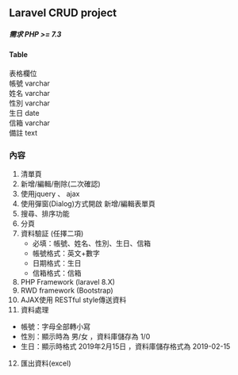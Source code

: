 ## Laravel CRUD project

##### 需求 PHP >= 7.3
#### Table
表格欄位 <br>
帳號 varchar <br>
姓名 varchar <br>
性別 varchar <br>
生日 date <br>
信箱 varchar <br>
備註 text <br>


### 內容
1. 清單頁 
2. 新增/編輯/刪除(二次確認)
3. 使用jquery 、 ajax
4. 使用彈窗(Dialog)方式開啟 新增/編輯表單頁
5. 搜尋、排序功能
6. 分頁
7. 資料驗証 (任擇二項)
   - 必填：帳號、姓名、性別、生日、信箱
   - 帳號格式：英文+數字
   - 日期格式：生日
   - 信箱格式：信箱
8. PHP Framework (laravel 8.X)
9. RWD framework (Bootstrap)
10. AJAX使用 RESTful style傳送資料
11. 資料處理
   - 帳號：字母全部轉小寫
   - 性別：顯示時為 男/女 ，資料庫儲存為 1/0
   - 生日：顯示時格式 2019年2月15日 ，資料庫儲存格式為 2019-02-15
12. 匯出資料(excel)
